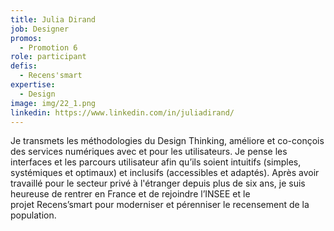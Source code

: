 ```yaml
---
title: Julia Dirand
job: Designer
promos:
  - Promotion 6
role: participant
defis:
  - Recens'smart
expertise:
  - Design
image: img/22_1.png
linkedin: https://www.linkedin.com/in/juliadirand/
---
```


Je transmets les méthodologies du Design Thinking, améliore et co-conçois des services numériques avec et pour les utilisateurs. Je pense les interfaces et les parcours utilisateur afin qu’ils soient intuitifs (simples, systémiques et optimaux) et inclusifs (accessibles et adaptés). Après avoir travaillé pour le secteur privé à l'étranger depuis plus de six ans, je suis heureuse de rentrer en France et de rejoindre l’INSEE et le projet Recens’smart pour moderniser et pérenniser le recensement de la population. 
